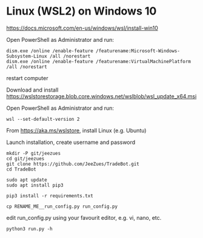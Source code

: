 # Linux (WSL2) on Windows 10
https://docs.microsoft.com/en-us/windows/wsl/install-win10


Open PowerShell as Administrator and run:
```
dism.exe /online /enable-feature /featurename:Microsoft-Windows-Subsystem-Linux /all /norestart
dism.exe /online /enable-feature /featurename:VirtualMachinePlatform /all /norestart
```
restart computer

Download and install https://wslstorestorage.blob.core.windows.net/wslblob/wsl_update_x64.msi

Open PowerShell as Administrator and run:
```
wsl --set-default-version 2
```

From https://aka.ms/wslstore, install Linux (e.g. Ubuntu)

Launch installation, create username and password

```
mkdir -P git/jeezues
cd git/jeezues
git clone https://github.com/JeeZues/TradeBot.git
cd TradeBot

sudo apt update
sudo apt install pip3

pip3 install -r requirements.txt

cp RENAME_ME__run_config.py run_config.py
```
edit run_config.py using your favourit editor, e.g. vi, nano, etc.
```
python3 run.py -h
```
